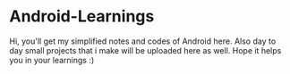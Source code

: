 # Android-Learnings

Hi, you'll get my simplified notes and codes of Android here. Also day to day small projects that i make will be uploaded here as well.
Hope it helps you in your learnings :)
